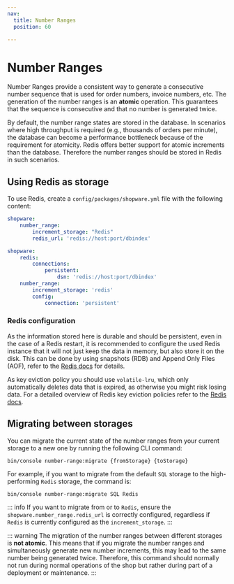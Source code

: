 ```yaml
---
nav:
  title: Number Ranges
  position: 60

---
```


# Number Ranges

Number Ranges provide a consistent way to generate a consecutive number sequence that is used for order numbers, invoice numbers, etc.
The generation of the number ranges is an **atomic** operation. This guarantees that the sequence is consecutive and that no number is generated twice.

By default, the number range states are stored in the database.
In scenarios where high throughput is required (e.g., thousands of orders per minute), the database can become a performance bottleneck because of the requirement for atomicity.
Redis offers better support for atomic increments than the database. Therefore the number ranges should be stored in Redis in such scenarios.

## Using Redis as storage

To use Redis, create a `config/packages/shopware.yml` file with the following content:

<Tabs>
<Tab title="Before v6.6.8.0">

```yaml
shopware:
    number_range:
        increment_storage: "Redis"
        redis_url: 'redis://host:port/dbindex'
```
</Tab>

<Tab title="Since v6.6.8.0">

```yaml
shopware:
    redis:
        connections:
            persistent:
                dsn: 'redis://host:port/dbindex'
    number_range:
        increment_storage: 'redis'
        config:
            connection: 'persistent'
```
</Tab>
</Tabs>

### Redis configuration

As the information stored here is durable and should be persistent, even in the case of a Redis restart, it is recommended to configure the used Redis instance that it will not just keep the data in memory, but also store it on the disk. This can be done by using snapshots (RDB) and Append Only Files (AOF), refer to the [Redis docs](https://redis.io/docs/latest/operate/oss_and_stack/management/persistence/) for details.

As key eviction policy you should use `volatile-lru`, which only automatically deletes data that is expired, as otherwise you might risk losing data. For a detailed overview of Redis key eviction policies refer to the [Redis docs](https://redis.io/docs/latest/develop/reference/eviction/).

## Migrating between storages

You can migrate the current state of the number ranges from your current storage to a new one by running the following CLI command:

```shell
bin/console number-range:migrate {fromStorage} {toStorage}
```

For example, if you want to migrate from the default `SQL` storage to the high-performing `Redis` storage, the command is:

```shell
bin/console number-range:migrate SQL Redis
```

::: info
If you want to migrate from or to `Redis`, ensure the `shopware.number_range.redis_url` is correctly configured, regardless if `Redis` is currently configured as the `increment_storage`.
:::

::: warning
The migration of the number ranges between different storages is **not atomic**. This means that if you migrate the number ranges and simultaneously generate new number increments, this may lead to the same number being generated twice.
Therefore, this command should normally not run during normal operations of the shop but rather during part of a deployment or maintenance.
:::
